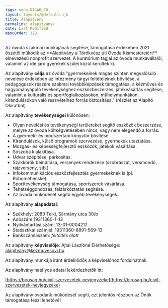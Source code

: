 ```yaml
---
tags: menu_DISABLED
layout: layouts/@default.njk
title: Alapítvány
permalink: alapitvany/
date: Last Modified
menuOrder: 320
---
```

<div class="text-left">
Az óvoda szakmai munkájának segítése, támogatása érdekében 2021 őszétől működik az **Alapítvány a Törökvész úti Óvoda Kismestereiért** elnevezésű nonprofit szervezet. A kuratórium tagjai az óvoda munkavállalói, valamint az ide járó gyerekek szülei közül kerültek ki.

Az alapítvány **célja** az óvoda "gyermekeinek magas szinten megvalósuló nevelése érdekében az intézmény tárgyi feltételeinek bővítése, a pedagógusok részére szakmai továbbképzések támogatása, a kézműves és hagyományápoló tevékenységhez eszközbeszerzés, játékvásárlás segítése, valamint a kulturális és sportfoglalkozásokon, műhelymunkákon, kirándulásokon való részvételhez forrás biztosítása." (részlet az Alapító Okiratból)

Az alapítvány **tevékenységei** különösen:

- Olyan nevelési és tevékenységi területeket segítő eszközök beszerzése, melyre az óvoda költségvetésében nincs, vagy nem elegendő a forrás.
- A gyermek- és módszertani könyvtár bővítése
- Kirándulások, külső programok szervezése, gyermekek utaztatása.
- Mozgás- és képességfejlesztő eszközök, játékok vásárlása.
- Sószoba kialakítása.
- Udvar szépítése, parkosítás.
- Szakkörök beindítása, versenyek rendezése (szobrászat, versmondó, rajzverseny, stb.)
- Infokommunikációs eszközfejlesztés gyermekeknek is (pl. Roboméhecske).
- Sporttevékenység támogatása, sportszerek vásárlása.
- Tehetséggondozás, felzárkóztatás segítése.
- Az óvoda működését segítő egyéb tevékenységek.

Az alapítvány **alapadatai**:

- Székhely: 2089 Telki, Sármány utca 30/b
- Adószám:19311360-1-13
- Nyilvántartási szám: 13-01-0004217
- Statisztikai számjel: 19311360-8891-569-13
- Bankszámlaszám: _feltöltés alatt_

Az alapítvány **képviselője**: Ajtai Lászlóné
Elérhetősége: alapitvany@kezmuvesovi.hu

Az alapítvány munkája iránt érdeklődők a képviselőhöz fordulhatnak. 

Az alapítvány hatályos adatai lekérdezhetők itt:

[https://birosag.hu/civil-szervezetek-nevjegyzeke](https://birosag.hu/civil-szervezetek-nevjegyzeke)

Az alapítvány óvodánk működését segíti, ezt jelentős részben az Önök támogatása teszi lehetővé!
</div>